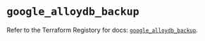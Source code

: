 # `google_alloydb_backup`

Refer to the Terraform Registory for docs: [`google_alloydb_backup`](https://www.terraform.io/docs/providers/google-beta/r/google_alloydb_backup).
